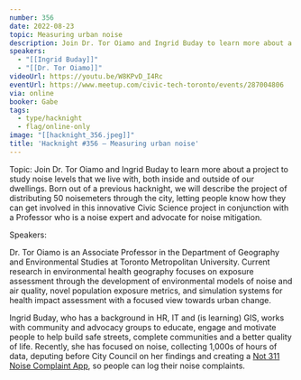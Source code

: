 ```yaml
---
number: 356
date: 2022-08-23
topic: Measuring urban noise
description: Join Dr. Tor Oiamo and Ingrid Buday to learn more about a project to study noise levels that we live with, both inside and outside of our dwellings. Born out of a previous hacknight, we will describe the project of distributing 50 noisemeters through the city, letting people know how they can get involved in this innovative Civic Science project in conjunction with a Professor who is a noise expert and advocate for noise mitigation.
speakers:
  - "[[Ingrid Buday]]"
  - "[[Dr. Tor Oiamo]]"
videoUrl: https://youtu.be/W8KPvD_I4Rc
eventUrl: https://www.meetup.com/civic-tech-toronto/events/287004806
via: online
booker: Gabe
tags:
  - type/hacknight
  - flag/online-only
image: "[[hacknight_356.jpeg]]"
title: 'Hacknight #356 – Measuring urban noise'
---
```


Topic:
Join Dr. Tor Oiamo and Ingrid Buday to learn more about a project to study noise levels that we live with, both inside and outside of our dwellings. Born out of a previous hacknight, we will describe the project of distributing 50 noisemeters through the city, letting people know how they can get involved in this innovative Civic Science project in conjunction with a Professor who is a noise expert and advocate for noise mitigation.

Speakers:

Dr. Tor Oiamo is an Associate Professor in the Department of Geography and Environmental Studies at Toronto Metropolitan University. Current research in environmental health geography focuses on exposure assessment through the development of environmental models of noise and air quality, novel population exposure metrics, and simulation systems for health impact assessment with a focused view towards urban change.

Ingrid Buday, who has a background in HR, IT and (is learning) GIS, works with community and advocacy groups to educate, engage and motivate people to help build safe streets, complete communities and a better quality of life. Recently, she has focused on noise, collecting 1,000s of hours of data, deputing before City Council on her findings and creating a [Not 311 Noise Complaint App](https://arcg.is/jbTnj0), so people can log their noise complaints.